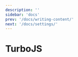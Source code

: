 ```yaml
---
description: ''
sidebar: 'docs'
prev: '/docs/writing-content/'
next: '/docs/settings/'
---
```


# TurboJS